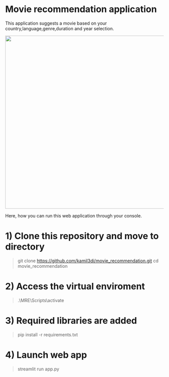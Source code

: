 # Movie recommendation application

This application suggests a movie based on your country,language,genre,duration and year selection.


<img src="https://user-images.githubusercontent.com/29722241/131225562-64e055e3-5582-4fce-8e01-1ff41e87e067.png" width="600" height="550">

Here, how you can run this web application through your console.

# 1) Clone this repository and move to directory
> git clone https://github.com/kamil3di/movie_recommendation.git
> cd movie_recommendation

# 2) Access the virtual enviroment
> .\MRE\Scripts\activate

# 3) Required libraries are added
> pip install -r requirements.txt

# 4) Launch web app
> streamlit run app.py
